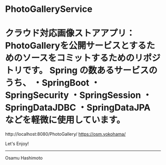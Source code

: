 # PhotoGalleryService

クラウド対応画像ストアアプリ：PhotoGalleryを公開サービスとするためのソースをコミットするためのリポジトリです。
Spring の数あるサービスのうち、
・SpringBoot
・SpringSecurity
・SpringSession
・SpringDataJDBC
・SpringDataJPA
などを軽微に使用しています。
=======

http://localhost:8080/PhotoGallery/
https://osm.yokohama/

Let's Enjoy!

-----------------
Osamu Hashimoto
